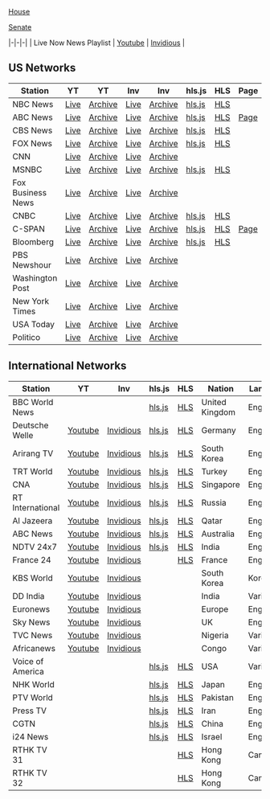 <link rel="shortcut icon" href="ico/favicon.png" type="image/x-icon">


[House](house.html)

[Senate](senate.html)

|-|-|-|
| Live Now News Playlist | [Youtube](https://www.youtube.com/playlist?list=PL3ZQ5CpNulQmA2Tegc98c0XXJTzuKb0wS) | [Invidious](https://invidio.us/playlist?list=PL3ZQ5CpNulQmA2Tegc98c0XXJTzuKb0wS) |

## US Networks

|Station|YT|YT|Inv|Inv|hls.js|HLS|Page|
|-|-|-|-|-|-|-|-|
| NBC News | [Live](https://www.youtube.com/c/NBCNews/live) | [Archive](https://www.youtube.com/channel/UCeY0bbntWzzVIaj2z3QigXg/videos?view=2&flow=grid) | [Live](https://invidio.us/channel/UCeY0bbntWzzVIaj2z3QigXg/live) | [Archive](https://invidio.us/channel/UCeY0bbntWzzVIaj2z3QigXg) | [hls.js](https://www.danburd.com/hlsjsvideo.html?stream=https://nbcnews1.akamaized.net/hls/live/723422/nbc-news0324020117-ua/master.m3u8) | [HLS](https://nbcnews1.akamaized.net/hls/live/723422/nbc-news0324020117-ua/master.m3u8) |
| ABC News | [Live](https://www.youtube.com/c/ABCNews/live) | [Archive](https://www.youtube.com/channel/UCBi2mrWuNuyYy4gbM6fU18Q/videos?view=2&flow=grid) | [Live](https://invidio.us/channel/UCBi2mrWuNuyYy4gbM6fU18Q/live) | [Archive](https://invidio.us/channel/UCBi2mrWuNuyYy4gbM6fU18Q) | [hls.js](https://www.danburd.com/hlsjsvideo.html?stream=https://content.uplynk.com/channel/3324f2467c414329b3b0cc5cd987b6be.m3u8) | [HLS](https://content.uplynk.com/channel/3324f2467c414329b3b0cc5cd987b6be.m3u8) | [Page](https://www.danburd.com/abcnews.html) |
| CBS News | [Live](https://www.youtube.com/c/CBSNews/live) | [Archive](https://www.youtube.com/channel/UC8p1vwvWtl6T73JiExfWs1g/videos?view=2&flow=grid) | [Live](https://invidio.us/channel/UC8p1vwvWtl6T73JiExfWs1g/live) | [Archive](https://invidio.us/channel/UC8p1vwvWtl6T73JiExfWs1g) | [hls.js](https://www.danburd.com/hlsjsvideo.html?stream=https://cbsnewshd-lh.akamaihd.net/i/CBSNHD_7@199302/master.m3u8) | [HLS](https://cbsnewshd-lh.akamaihd.net/i/CBSNHD_7@199302/master.m3u8) |
| FOX News | [Live](https://www.youtube.com/c/FOXNews/live) | [Archive](https://www.youtube.com/channel/UCXIJgqnII2ZOINSWNOGFThA/videos?view=2&flow=grid) | [Live](https://invidio.us/channel/UCXIJgqnII2ZOINSWNOGFThA/live) | [Archive](https://invidio.us/channel/UCXIJgqnII2ZOINSWNOGFThA) | [hls.js](https://www.danburd.com/hlsjsvideo.html?stream=https://foxnewsuni-f.akamaihd.net/i/FNCGOPREV_40220@40220/master.m3u8) | [HLS](https://foxnewsuni-f.akamaihd.net/i/FNCGOPREV_40220@40220/master.m3u8) |
| CNN | [Live](https://www.youtube.com/channel/UCupvZG-5ko_eiXAupbDfxWw/live) | [Archive](https://www.youtube.com/channel/UCupvZG-5ko_eiXAupbDfxWw/videos?view=2&flow=grid) | [Live](https://invidio.us/channel/UCupvZG-5ko_eiXAupbDfxWw/live) | [Archive](https://invidio.us/channel/UCupvZG-5ko_eiXAupbDfxWw) |
| MSNBC | [Live](https://www.youtube.com/c/msnbc/live) | [Archive](https://www.youtube.com/channel/UCaXkIU1QidjPwiAYu6GcHjg/videos?view=2&flow=grid) | [Live](https://invidio.us/channel/UCaXkIU1QidjPwiAYu6GcHjg/live) | [Archive](https://invidio.us/channel/UCaXkIU1QidjPwiAYu6GcHjg) | [hls.js](https://www.danburd.com/hlsjsvideo.html?stream=https://d3sjmtxha86r3t.cloudfront.net/nbc/smil:msnbc.smil/index.m3u8) | [HLS](https://d3sjmtxha86r3t.cloudfront.net/nbc/smil:msnbc.smil/index.m3u8) |
| Fox Business News | [Live](https://www.youtube.com/channel/UCCXoCcu9Rp7NPbTzIvogpZg/live) | [Archive](https://www.youtube.com/channel/UCCXoCcu9Rp7NPbTzIvogpZg/videos?view=2&flow=grid) | [Live](https://invidio.us/channel/UCCXoCcu9Rp7NPbTzIvogpZg/live) | [Archive](https://invidio.us/channel/UCCXoCcu9Rp7NPbTzIvogpZg) |
| CNBC | [Live](https://www.youtube.com/c/CNBC/live) | [Archive](https://www.youtube.com/channel/UCvJJ_dzjViJCoLf5uKUTwoA/videos?view=2&flow=grid) | [Live](https://invidio.us/channel/UCvJJ_dzjViJCoLf5uKUTwoA/live) | [Archive](https://invidio.us/channel/UCvJJ_dzjViJCoLf5uKUTwoA) | [hls.js](https://www.danburd.com/hlsjsvideo.html?stream=https://d3sjmtxha86r3t.cloudfront.net/nbc/smil:cnbc.smil/index.m3u8) | [HLS](https://d3sjmtxha86r3t.cloudfront.net/nbc/smil:cnbc.smil/index.m3u8) |
| C-SPAN | [Live](https://www.youtube.com/c/cspan/live) | [Archive](https://www.youtube.com/channel/UCb--64Gl51jIEVE-GLDAVTg/videos?view=2&flow=grid) | [Live](https://invidio.us/channel/UCb--64Gl51jIEVE-GLDAVTg/live) | [Archive](https://invidio.us/channel/UCb--64Gl51jIEVE-GLDAVTg) | [hls.js](https://www.danburd.com/hlsjsvideo.html?stream=https://skystreams-lh.akamaihd.net/i/SkyC1_1@500806/master.m3u8) | [HLS](https://skystreams-lh.akamaihd.net/i/SkyC1_1@500806/master.m3u8) | [Page](https://www.danburd.com/cspan.html) |
| Bloomberg | [Live](https://www.youtube.com/c/BloombergNews/live) | [Archive](https://www.youtube.com/channel/UCUMZ7gohGI9HcU9VNsr2FJQ/videos?view=2&flow=grid) | [Live](https://invidio.us/channel/UCUMZ7gohGI9HcU9VNsr2FJQ/live) | [Archive](https://invidio.us/channel/UCUMZ7gohGI9HcU9VNsr2FJQ) | [hls.js](https://www.danburd.com/hlsjsvideo.html?stream=https://liveproduseast.akamaized.net/btv/desktop/us_live.m3u8) | [HLS](https://liveproduseast.akamaized.net/btv/desktop/us_live.m3u8) |
| PBS Newshour | [Live](https://www.youtube.com/c/PBSNewshour/live) | [Archive](https://www.youtube.com/channel/UC6ZFN9Tx6xh-skXCuRHCDpQ/videos?view=2&flow=grid) | [Live](https://invidio.us/channel/UC6ZFN9Tx6xh-skXCuRHCDpQ/live) | [Archive](https://invidio.us/channel/UC6ZFN9Tx6xh-skXCuRHCDpQ) |
| Washington Post | [Live](https://www.youtube.com/c/washingtonpost/live) | [Archive](https://www.youtube.com/channel/UCHd62-u_v4DvJ8TCFtpi4GA/videos?view=2&flow=grid) | [Live](https://invidio.us/channel/UCHd62-u_v4DvJ8TCFtpi4GA/live) | [Archive](https://invidio.us/channel/UCHd62-u_v4DvJ8TCFtpi4GA) |
| New York Times | [Live](https://www.youtube.com/c/NYTimes/live) | [Archive](https://www.youtube.com/channel/UCqnbDFdCpuN8CMEg0VuEBqA/videos?view=2&flow=grid) | [Live](https://invidio.us/channel/UCqnbDFdCpuN8CMEg0VuEBqA/live) | [Archive](https://invidio.us/channel/UCqnbDFdCpuN8CMEg0VuEBqA) |
| USA Today | [Live](https://www.youtube.com/c/USAToday/live) | [Archive](https://www.youtube.com/channel/UCP6HGa63sBC7-KHtkme-p-g/videos?view=2&flow=grid) | [Live](https://invidio.us/channel/UCP6HGa63sBC7-KHtkme-p-g/live) | [Archive](https://invidio.us/channel/UCP6HGa63sBC7-KHtkme-p-g) |
| Politico | [Live](https://www.youtube.com/c/Politico/live) | [Archive](https://www.youtube.com/channel/UCgjtvMmHXbutALaw9XzRkAg/videos?view=2&flow=grid) | [Live](https://invidio.us/channel/UCgjtvMmHXbutALaw9XzRkAg/live) | [Archive](https://invidio.us/channel/UCgjtvMmHXbutALaw9XzRkAg) |

## International Networks

|Station|YT|Inv|hls.js|HLS|Nation|Language|Funding|Website|Wikipedia|
|-|-|-|-|-|-|-|-|-|-|
| BBC World News |  |  | [hls.js](https://www.danburd.com/hlsjsvideo.html?stream=http://ott-cdn.ucom.am/s24/index.m3u8) | [HLS](http://ott-cdn.ucom.am/s24/index.m3u8) | United Kingdom | English | Public | [Website](https://www.bbc.com/news/world_radio_and_tv) | [Wikipedia](https://en.wikipedia.org/wiki/BBC_World_News) |
| Deutsche Welle | [Youtube](https://www.youtube.com/channel/UCknLrEdhRCp1aegoMqRaCZg/live) | [Invidious](https://invidio.us/channel/UCknLrEdhRCp1aegoMqRaCZg/live) | [hls.js](https://www.danburd.com/hlsjsvideo.html?stream=https://dwstream4-lh.akamaihd.net/i/dwstream4_live@131329/master.m3u8) | [HLS](https://dwstream4-lh.akamaihd.net/i/dwstream4_live@131329/master.m3u8) | Germany | English | Public | [Website](https://www.dw.com/en/media-center/live-tv/s-100825?channel=1) | [Wikipedia](https://en.wikipedia.org/wiki/DW-TV) |
| Arirang TV | [Youtube](https://www.youtube.com/channel/UC-PHIZjV-oX8H7zD1cCN2NQ/live) | [Invidious](https://invidio.us/channel/UC-PHIZjV-oX8H7zD1cCN2NQ/live) | [hls.js](https://www.danburd.com/hlsjsvideo.html?stream=https://amdlive-ch01-ctnd-com.akamaized.net/arirang_1ch/smil:arirang_1ch.smil/master.m3u8) | [HLS](https://amdlive-ch01-ctnd-com.akamaized.net/arirang_1ch/smil:arirang_1ch.smil/master.m3u8) | South Korea | English | Public | [Website](http://www.arirang.co.kr/player/OnAir_TV.asp) | [Wikipedia](https://en.wikipedia.org/wiki/ArirangTV) |
| TRT World | [Youtube](https://www.youtube.com/c/TRTWorld/live) | [Invidious](https://invidio.us/channel/UC7fWeaHhqgM4Ry-RMpM2YYw/live) | [hls.js](https://www.danburd.com/hlsjsvideo.html?stream=https://api.trtworld.com/livestream/v1/WcM3Oa2LHD9iUjWDSRUI335NkMWVTUV351H56dqC/master.m3u8) | [HLS](https://api.trtworld.com/livestream/v1/WcM3Oa2LHD9iUjWDSRUI335NkMWVTUV351H56dqC/master.m3u8) | Turkey | English | Public | [Website](https://www.trtworld.com/live/) | [Wikipedia](https://en.wikipedia.org/wiki/TRT_World) |
| CNA | [Youtube](https://www.youtube.com/channel/UC83jt4dlz1Gjl58fzQrrKZg/live) | [Invidious](https://invidio.us/channel/UC83jt4dlz1Gjl58fzQrrKZg/live) | [hls.js](https://www.danburd.com/hlsjsvideo.html?stream=https://d2e1asnsl7br7b.cloudfront.net/7782e205e72f43aeb4a48ec97f66ebbe/index.m3u8) | [HLS](https://d2e1asnsl7br7b.cloudfront.net/7782e205e72f43aeb4a48ec97f66ebbe/index.m3u8) | Singapore | English | Hybrid | [Website](https://www.channelnewsasia.com/news/livetv) | [Wikipedia](https://en.wikipedia.org/wiki/CNA_(news_channel)) |
| RT International | [Youtube](https://www.youtube.com/c/RT/live) | [Invidious](https://invidio.us/channel/UCpwvZwUam-URkxB7g4USKpg/live) | [hls.js](https://www.danburd.com/hlsjsvideo.html?stream=https://rt-news.secure.footprint.net/1103.m3u8) | [HLS](https://rt-news.secure.footprint.net/1103.m3u8) | Russia | English | Public | [Website](https://www.rt.com/on-air/) | [Wikipedia](https://en.wikipedia.org/wiki/RT_(TV_network)) |
| Al Jazeera | [Youtube](https://www.youtube.com/c/AlJazeeraEnglish/live) | [Invidious](https://invidio.us/channel/UCNye-wNBqNL5ZzHSJj3l8Bg/live) | [hls.js](https://www.danburd.com/hlsjsvideo.html?stream=https://live-hls-web-aje.getaj.net/AJE/index.m3u8) | [HLS](https://live-hls-web-aje.getaj.net/AJE/index.m3u8) | Qatar | English | Hybrid | [Website](https://www.aljazeera.com/live/) | [Wikipedia](https://en.wikipedia.org/wiki/Al_Jazeera_English) |
| ABC News | [Youtube](https://www.youtube.com/channel/UCVgO39Bk5sMo66-6o6Spn6Q/live) | [Invidious](https://invidio.us/channel/UCVgO39Bk5sMo66-6o6Spn6Q/live) | [hls.js](https://www.danburd.com/hlsjsvideo.html?stream=https://abc-iview-mediapackagestreams-2.akamaized.net/out/v1/6e1cc6d25ec0480ea099a5399d73bc4b/index.m3u8) | [HLS](https://abc-iview-mediapackagestreams-2.akamaized.net/out/v1/6e1cc6d25ec0480ea099a5399d73bc4b/index.m3u8) | Australia | English | Public | [Website](https://www.abc.net.au/news/) | [Wikipedia](https://en.wikipedia.org/wiki/ABC_News_(Australia)) |
| NDTV 24x7 | [Youtube](https://www.youtube.com/c/NDTV/live) | [Invidious](https://invidio.us/channel/UCZFMm1mMw0F81Z37aaEzTUA/live) | [hls.js](https://www.danburd.com/hlsjsvideo.html?stream=https://ndtv24x7elemarchana.akamaized.net/hls/live/2003678/ndtv24x7/ndtv24x7master.m3u8) | [HLS](https://ndtv24x7elemarchana.akamaized.net/hls/live/2003678/ndtv24x7/ndtv24x7master.m3u8) | India | English | Private | [Website](https://www.ndtv.com/video/live/channel/ndtv24x7) | [Wikipedia](https://en.wikipedia.org/wiki/NDTV_24x7) |
| France 24 | [Youtube](https://www.youtube.com/c/france24english/live) | [Invidious](https://invidio.us/channel/UCQfwfsi5VrQ8yKZ-UWmAEFg/live) |  | [HLS](https://static.france24.com/live/F24_EN_LO_HLS/live_ios.m3u8) | France | English | Public | [Website](https://www.france24.com/en/live) | [Wikipedia](https://en.wikipedia.org/wiki/France_24) |
| KBS World | [Youtube](https://www.youtube.com/channel/UCWw_gejTX29Yn89LLpcINZQ/live) | [Invidious](https://invidio.us/channel/UCWw_gejTX29Yn89LLpcINZQ/live) |  |  | South Korea | Korean | Public | [Website](https://kbsworld.kbs.co.kr/index_en.php) | [Wikipedia](https://en.wikipedia.org/wiki/KBS_World_(TV_channel)) |
| DD India | [Youtube](https://www.youtube.com/channel/UCGDQNvybfDDeGTf4GtigXaw/live) | [Invidious](https://invidio.us/channel/UCGDQNvybfDDeGTf4GtigXaw/live) |  |  | India | Various | Public | [Website](https://doordarshan.gov.in/ddindia) | [Wikipedia](https://en.wikipedia.org/wiki/DD_India) |
| Euronews | [Youtube](https://www.youtube.com/c/euronews/live) | [Invidious](https://invidio.us/channel/UCSrZ3UV4jOidv8ppoVuvW9Q/live) |  |  | Europe | English | Hybrid | [Website](https://www.euronews.com/live) | [Wikipedia](https://en.wikipedia.org/wiki/Euronews) |
| Sky News | [Youtube](https://www.youtube.com/c/skynews/live) | [Invidious](https://invidio.us/channel/UCoMdktPbSTixAyNGwb-UYkQ/live) |  |  | UK | English | Private | [Website](https://news.sky.com/story/watch-sky-news-live-10315632) | [Wikipedia](https://en.wikipedia.org/wiki/Sky_News#Sky_News_International) |
| TVC News | [Youtube](https://www.youtube.com/c/TVCNewsNigeria/live) | [Invidious](https://invidio.us/channel/UCgp4A6I8LCWrhUzn-5SbKvA/live) |  |  | Nigeria | Various | Private | [Website](https://tvcnews.tv/live-streaming/) | [Wikipedia](https://en.wikipedia.org/wiki/TVC_News) |
| Africanews | [Youtube](https://www.youtube.com/c/africanews/live) | [Invidious](https://invidio.us/channel/UC1_E8NeF5QHY2dtdLRBCCLA/live) |  |  | Congo | Various | Private | [Website](https://www.africanews.com/live/) | [Wikipedia](https://en.wikipedia.org/wiki/Africanews) |
| Voice of America |  |  | [hls.js](https://www.danburd.com/hlsjsvideo.html?stream=https://voa-lh.akamaihd.net/i/voa_mpls_tvmc3_3@320295/master.m3u8) | [HLS](https://voa-lh.akamaihd.net/i/voa_mpls_tvmc3_3@320295/master.m3u8) | USA | Various | Public | [Website](https://www.voanews.com/watch) | [Wikipedia](https://en.wikipedia.org/wiki/Voice_of_America) |
| NHK World |  |  | [hls.js](https://www.danburd.com/hlsjsvideo.html?stream=https://nhkworld.webcdn.stream.ne.jp/www11/nhkworld-tv/global/2003458/live.m3u8) | [HLS](https://nhkworld.webcdn.stream.ne.jp/www11/nhkworld-tv/global/2003458/live.m3u8) | Japan | English | Public | [Website](https://www3.nhk.or.jp/nhkworld/en/live/) | [Wikipedia](https://en.wikipedia.org/wiki/NHK_World-Japan) |
| PTV World |  |  | [hls.js](https://www.danburd.com/hlsjsvideo.html?stream=https://59aeddfe9f01c.streamlock.net/live/8090/player.m3u8) | [HLS](https://59aeddfe9f01c.streamlock.net/live/8090/player.m3u8) | Pakistan | English | Public | [Website](https://www.ptv.com.pk/ptvCorporate/worldlive) | [Wikipedia](https://en.wikipedia.org/wiki/PTV_World) |
| Press TV |  |  | [hls.js](https://www.danburd.com/hlsjsvideo.html?stream=https://live2.presstv.com/liveprs/smil:liveprs.smil/playlist.m3u8) | [HLS](https://live2.presstv.com/liveprs/smil:liveprs.smil/playlist.m3u8) | Iran | English | Public | [Website](https://www.presstv.com/Default/Live) | [Wikipedia](https://en.wikipedia.org/wiki/Press_TV) |
| CGTN |  |  | [hls.js](https://www.danburd.com/hlsjsvideo.html?stream=https://news.cgtn.com/resource/live/english/cgtn-news.m3u8) | [HLS](https://news.cgtn.com/resource/live/english/cgtn-news.m3u8) | China | English | Public | [Website](https://www.cgtn.com/channel/en.do) | [Wikipedia](https://en.wikipedia.org/wiki/CGTN_(TV_channel)) |
| i24 News |  |  | [hls.js](https://www.danburd.com/hlsjsvideo.html?stream=https://i24alive1-a.akamaihd.net/6e3dd61ac4c34d6f8fb9698b565b9f50/eu-central-1/5377161796001/playlist-all_dvr.m3u8) | [HLS](https://i24alive1-a.akamaihd.net/6e3dd61ac4c34d6f8fb9698b565b9f50/eu-central-1/5377161796001/playlist-all_dvr.m3u8) | Israel | English | Private | [Website](https://www.i24news.tv/en) | [Wikipedia](https://en.wikipedia.org/wiki/I24_News) |
| RTHK TV 31 |  |  |  | [HLS](https://www.rthk.hk/feeds/dtt/rthktv31_https.m3u8) | Hong Kong | Cantonese | Public | [Website](https://www.rthk.hk/tv) | [Wikipedia](https://en.wikipedia.org/wiki/RTHK_TV_31,_31A) |
| RTHK TV 32 |  |  |  | [HLS](https://www.rthk.hk/feeds/dtt/rthktv32_https.m3u8) | Hong Kong | Cantonese | Public | [Website](https://www.rthk.hk/tv) |  |

</body>
</html>
